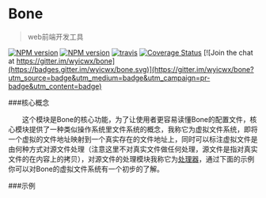 
# Bone 


> web前端开发工具

<!-- <img src="/bone.png" alt="bone" width="50%"/> -->

[![NPM version](https://img.shields.io/npm/v/bone.svg?style=flat)](https://npmjs.org/package/bone) [![NPM version](https://img.shields.io/npm/dm/bone.svg?style=flat)](https://npmjs.org/package/bone) [![travis](https://api.travis-ci.org/wyicwx/bone.png)](https://travis-ci.org/wyicwx/bone) 
[![Coverage Status](https://coveralls.io/repos/wyicwx/bone/badge.png?branch=master)](https://coveralls.io/r/wyicwx/bone?branch=master) [![Join the chat at https://gitter.im/wyicwx/bone](https://badges.gitter.im/wyicwx/bone.svg)](https://gitter.im/wyicwx/bone?utm_source=badge&utm_medium=badge&utm_campaign=pr-badge&utm_content=badge)

###核心概念

　　这个模块是Bone的核心功能，为了让使用者更容易读懂Bone的配置文件，核心模块提供了一种类似操作系统里文件系统的概念，我称它为虚拟文件系统，即将一个虚拟的文件地址映射到一个真实存在的文件地址上，同时可以标注虚拟文件是由何种方式对源文件处理（注意这里不对真实文件做任何处理，源文件是指对真实文件的在内容上的拷贝），对源文件的处理模块我称它为[处理器](https://github.com/wyicwx/bone/blob/master/docs/plugin.md)，通过下面的示例你可以对Bone的虚拟文件系统有一个初步的了解。

###示例